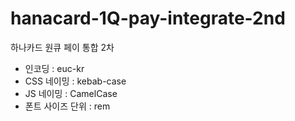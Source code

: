 # hanacard-1Q-pay-integrate-2nd
하나카드 원큐 페이 통합 2차

- 인코딩 : euc-kr
- CSS 네이밍 : kebab-case
- JS 네이밍 : CamelCase
- 폰트 사이즈 단위 : rem
